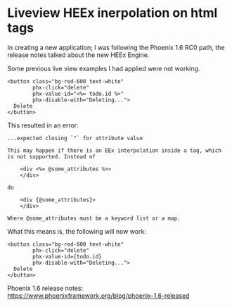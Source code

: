 # Liveview HEEx inerpolation on html tags

In creating a new application; I was following the Phoenix 1.6 RC0 path, the release notes talked about the new HEEx Engine. 

Some previous live view examples I had applied were not working.

```
<button class="bg-red-600 text-white"
        phx-click="delete"
        phx-value-id="<%= todo.id %>"
        phx-disable-with="Deleting...">
  Delete
</button>
```

This resulted in an error: 

```
...expected closing `"` for attribute value

This may happen if there is an EEx interpolation inside a tag, which is not supported. Instead of 

    <div <%= @some_attributes %>>
    </div>

do

    <div {@some_attributes}>
    </div>

Where @some_attributes must be a keyword list or a map.
```

What this means is, the following will now work:
```
<button class="bg-red-600 text-white"
        phx-click="delete"
        phx-value-id={todo.id}
        phx-disable-with="Deleting...">
  Delete
</button>
```

Phoenix 1.6 release notes: https://www.phoenixframework.org/blog/phoenix-1.6-released